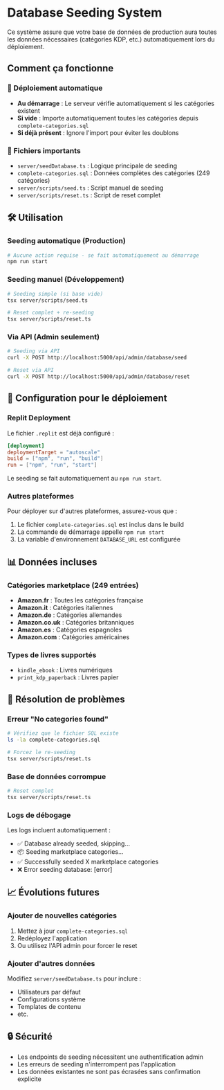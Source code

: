 # Database Seeding System

Ce système assure que votre base de données de production aura toutes les données nécessaires (catégories KDP, etc.) automatiquement lors du déploiement.

## Comment ça fonctionne

### 🚀 Déploiement automatique
- **Au démarrage** : Le serveur vérifie automatiquement si les catégories existent
- **Si vide** : Importe automatiquement toutes les catégories depuis `complete-categories.sql`
- **Si déjà présent** : Ignore l'import pour éviter les doublons

### 📁 Fichiers importants
- `server/seedDatabase.ts` : Logique principale de seeding
- `complete-categories.sql` : Données complètes des catégories (249 catégories)
- `server/scripts/seed.ts` : Script manuel de seeding
- `server/scripts/reset.ts` : Script de reset complet

## 🛠️ Utilisation

### Seeding automatique (Production)
```bash
# Aucune action requise - se fait automatiquement au démarrage
npm run start
```

### Seeding manuel (Développement)
```bash
# Seeding simple (si base vide)
tsx server/scripts/seed.ts

# Reset complet + re-seeding
tsx server/scripts/reset.ts
```

### Via API (Admin seulement)
```bash
# Seeding via API
curl -X POST http://localhost:5000/api/admin/database/seed

# Reset via API  
curl -X POST http://localhost:5000/api/admin/database/reset
```

## 🔧 Configuration pour le déploiement

### Replit Deployment
Le fichier `.replit` est déjà configuré :
```toml
[deployment]
deploymentTarget = "autoscale"
build = ["npm", "run", "build"]
run = ["npm", "run", "start"]
```

Le seeding se fait automatiquement au `npm run start`.

### Autres plateformes
Pour déployer sur d'autres plateformes, assurez-vous que :
1. Le fichier `complete-categories.sql` est inclus dans le build
2. La commande de démarrage appelle `npm run start`
3. La variable d'environnement `DATABASE_URL` est configurée

## 📊 Données incluses

### Catégories marketplace (249 entrées)
- **Amazon.fr** : Toutes les catégories française
- **Amazon.it** : Catégories italiennes
- **Amazon.de** : Catégories allemandes  
- **Amazon.co.uk** : Catégories britanniques
- **Amazon.es** : Catégories espagnoles
- **Amazon.com** : Catégories américaines

### Types de livres supportés
- `kindle_ebook` : Livres numériques
- `print_kdp_paperback` : Livres papier

## 🚨 Résolution de problèmes

### Erreur "No categories found"
```bash
# Vérifiez que le fichier SQL existe
ls -la complete-categories.sql

# Forcez le re-seeding
tsx server/scripts/reset.ts
```

### Base de données corrompue
```bash
# Reset complet
tsx server/scripts/reset.ts
```

### Logs de débogage
Les logs incluent automatiquement :
- ✅ Database already seeded, skipping...
- 📦 Seeding marketplace categories...
- ✅ Successfully seeded X marketplace categories
- ❌ Error seeding database: [error]

## 📈 Évolutions futures

### Ajouter de nouvelles catégories
1. Mettez à jour `complete-categories.sql`
2. Redéployez l'application
3. Ou utilisez l'API admin pour forcer le reset

### Ajouter d'autres données
Modifiez `server/seedDatabase.ts` pour inclure :
- Utilisateurs par défaut
- Configurations système
- Templates de contenu
- etc.

## 🔒 Sécurité

- Les endpoints de seeding nécessitent une authentification admin
- Les erreurs de seeding n'interrompent pas l'application
- Les données existantes ne sont pas écrasées sans confirmation explicite